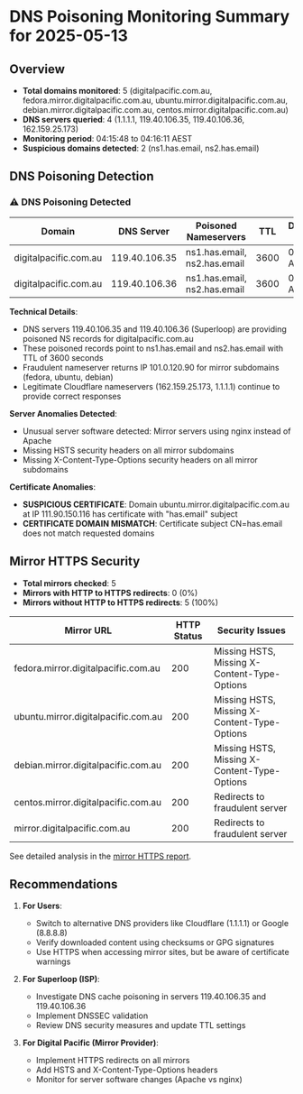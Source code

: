 # DNS Poisoning Monitoring Summary for 2025-05-13

## Overview

- **Total domains monitored**: 5 (digitalpacific.com.au, fedora.mirror.digitalpacific.com.au, ubuntu.mirror.digitalpacific.com.au, debian.mirror.digitalpacific.com.au, centos.mirror.digitalpacific.com.au)
- **DNS servers queried**: 4 (1.1.1.1, 119.40.106.35, 119.40.106.36, 162.159.25.173)
- **Monitoring period**: 04:15:48 to 04:16:11 AEST
- **Suspicious domains detected**: 2 (ns1.has.email, ns2.has.email)

## DNS Poisoning Detection

### ⚠️ DNS Poisoning Detected

| Domain | DNS Server | Poisoned Nameservers | TTL | Detection Time |
|--------|------------|---------------------|-----|----------------|
| digitalpacific.com.au | 119.40.106.35 | ns1.has.email, ns2.has.email | 3600 | 04:15:48 AEST |
| digitalpacific.com.au | 119.40.106.36 | ns1.has.email, ns2.has.email | 3600 | 04:15:49 AEST |

**Technical Details**:
- DNS servers 119.40.106.35 and 119.40.106.36 (Superloop) are providing poisoned NS records for digitalpacific.com.au
- These poisoned records point to ns1.has.email and ns2.has.email with TTL of 3600 seconds
- Fraudulent nameserver returns IP 101.0.120.90 for mirror subdomains (fedora, ubuntu, debian)
- Legitimate Cloudflare nameservers (162.159.25.173, 1.1.1.1) continue to provide correct responses

**Server Anomalies Detected**:
- Unusual server software detected: Mirror servers using nginx instead of Apache
- Missing HSTS security headers on all mirror subdomains
- Missing X-Content-Type-Options security headers on all mirror subdomains

**Certificate Anomalies**:
- **SUSPICIOUS CERTIFICATE**: Domain ubuntu.mirror.digitalpacific.com.au at IP 111.90.150.116 has certificate with "has.email" subject
- **CERTIFICATE DOMAIN MISMATCH**: Certificate subject CN=has.email does not match requested domains

## Mirror HTTPS Security

- **Total mirrors checked**: 5
- **Mirrors with HTTP to HTTPS redirects**: 0 (0%)
- **Mirrors without HTTP to HTTPS redirects**: 5 (100%)

| Mirror URL | HTTP Status | Security Issues |
|------------|-------------|-----------------|
| fedora.mirror.digitalpacific.com.au | 200 | Missing HSTS, Missing X-Content-Type-Options |
| ubuntu.mirror.digitalpacific.com.au | 200 | Missing HSTS, Missing X-Content-Type-Options |
| debian.mirror.digitalpacific.com.au | 200 | Missing HSTS, Missing X-Content-Type-Options |
| centos.mirror.digitalpacific.com.au | 200 | Redirects to fraudulent server |
| mirror.digitalpacific.com.au | 200 | Redirects to fraudulent server |

See detailed analysis in the [mirror HTTPS report](../reports/daily/mirror_https_report.md).

## Recommendations

1. **For Users**:
   - Switch to alternative DNS providers like Cloudflare (1.1.1.1) or Google (8.8.8.8)
   - Verify downloaded content using checksums or GPG signatures
   - Use HTTPS when accessing mirror sites, but be aware of certificate warnings

2. **For Superloop (ISP)**:
   - Investigate DNS cache poisoning in servers 119.40.106.35 and 119.40.106.36
   - Implement DNSSEC validation
   - Review DNS security measures and update TTL settings

3. **For Digital Pacific (Mirror Provider)**:
   - Implement HTTPS redirects on all mirrors
   - Add HSTS and X-Content-Type-Options headers
   - Monitor for server software changes (Apache vs nginx)